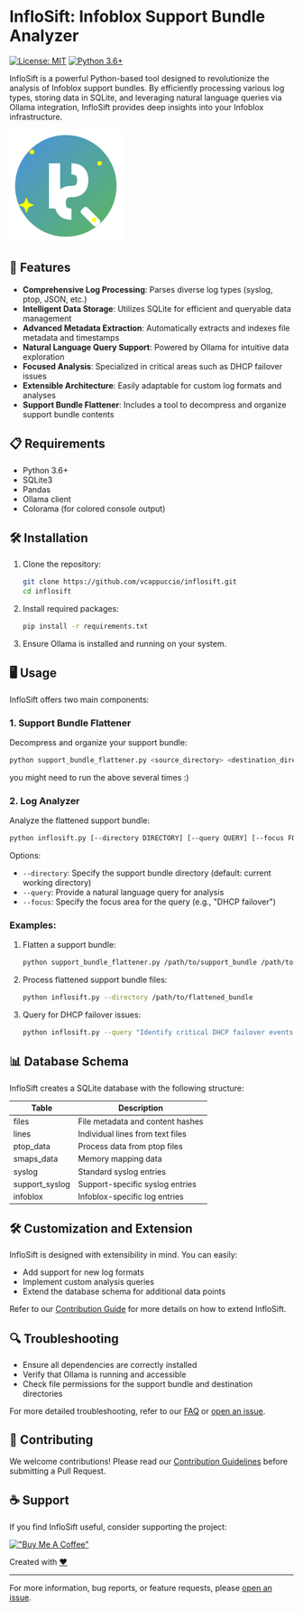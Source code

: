 # InfloSift: Infoblox Support Bundle Analyzer

[![License: MIT](https://img.shields.io/badge/License-MIT-yellow.svg)](https://opensource.org/licenses/MIT)
[![Python 3.6+](https://img.shields.io/badge/python-3.6+-blue.svg)](https://www.python.org/downloads/)

InfloSift is a powerful Python-based tool designed to revolutionize the analysis of Infoblox support bundles. By efficiently processing various log types, storing data in SQLite, and leveraging natural language queries via Ollama integration, InfloSift provides deep insights into your Infoblox infrastructure.

![InfloSift Logo](logo.svg)

## 🚀 Features

- **Comprehensive Log Processing**: Parses diverse log types (syslog, ptop, JSON, etc.)
- **Intelligent Data Storage**: Utilizes SQLite for efficient and queryable data management
- **Advanced Metadata Extraction**: Automatically extracts and indexes file metadata and timestamps
- **Natural Language Query Support**: Powered by Ollama for intuitive data exploration
- **Focused Analysis**: Specialized in critical areas such as DHCP failover issues
- **Extensible Architecture**: Easily adaptable for custom log formats and analyses
- **Support Bundle Flattener**: Includes a tool to decompress and organize support bundle contents

## 📋 Requirements

- Python 3.6+
- SQLite3
- Pandas
- Ollama client
- Colorama (for colored console output)

## 🛠️ Installation

1. Clone the repository:
   ```bash
   git clone https://github.com/vcappuccio/inflosift.git
   cd inflosift
   ```

2. Install required packages:
   ```bash
   pip install -r requirements.txt
   ```

3. Ensure Ollama is installed and running on your system.

## 🖥️ Usage

InfloSift offers two main components:

### 1. Support Bundle Flattener

Decompress and organize your support bundle:

```bash
python support_bundle_flattener.py <source_directory> <destination_directory>
```
you might need to run the above several times :)

### 2. Log Analyzer

Analyze the flattened support bundle:

```bash
python inflosift.py [--directory DIRECTORY] [--query QUERY] [--focus FOCUS]
```

Options:
- `--directory`: Specify the support bundle directory (default: current working directory)
- `--query`: Provide a natural language query for analysis
- `--focus`: Specify the focus area for the query (e.g., "DHCP failover")

### Examples:

1. Flatten a support bundle:
   ```bash
   python support_bundle_flattener.py /path/to/support_bundle /path/to/flattened_bundle
   ```

2. Process flattened support bundle files:
   ```bash
   python inflosift.py --directory /path/to/flattened_bundle
   ```

3. Query for DHCP failover issues:
   ```bash
   python inflosift.py --query "Identify critical DHCP failover events in the last 24 hours" --focus "DHCP failover"
   ```

## 📊 Database Schema

InfloSift creates a SQLite database with the following structure:

| Table          | Description                               |
|----------------|-------------------------------------------|
| files          | File metadata and content hashes          |
| lines          | Individual lines from text files          |
| ptop_data      | Process data from ptop files              |
| smaps_data     | Memory mapping data                       |
| syslog         | Standard syslog entries                   |
| support_syslog | Support-specific syslog entries           |
| infoblox       | Infoblox-specific log entries             |

## 🛠️ Customization and Extension

InfloSift is designed with extensibility in mind. You can easily:

- Add support for new log formats
- Implement custom analysis queries
- Extend the database schema for additional data points

Refer to our [Contribution Guide](CONTRIBUTING.md) for more details on how to extend InfloSift.

## 🔍 Troubleshooting

- Ensure all dependencies are correctly installed
- Verify that Ollama is running and accessible
- Check file permissions for the support bundle and destination directories

For more detailed troubleshooting, refer to our [FAQ](FAQ.md) or [open an issue](https://github.com/vcappuccio/inflosift/issues).


## 👥 Contributing

We welcome contributions! Please read our [Contribution Guidelines](CONTRIBUTING.md) before submitting a Pull Request.

## ☕️ Support

If you find InfloSift useful, consider supporting the project:

[!["Buy Me A Coffee"](https://www.buymeacoffee.com/assets/img/custom_images/orange_img.png)](https://buymeacoffee.com/vcapp)



Created with [❤️](https://github.com/vcappuccio) 

---

For more information, bug reports, or feature requests, please [open an issue](https://github.com/vcappuccio/inflosift/issues).